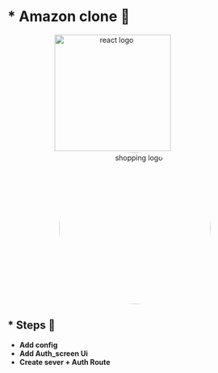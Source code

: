 # \* Amazon clone 🛒

<div align="center">
    <img src="https://user-images.githubusercontent.com/114832629/230302399-5d8f34e7-bfc5-4597-8fff-6293044f47bd.png" alt="react logo" width=230> 
    &emsp;&emsp;&emsp;&emsp;&emsp;&emsp;
    <img src="https://1000logos.net/wp-content/uploads/2016/10/Amazon-Logo.png" alt="shopping logo" width="300px" height="auto" style="border-radius:50%"> 
</div>

## \* Steps 🐾

- <b> Add config
- <b> Add Auth_screen Ui
- <b> Create sever + Auth Route
